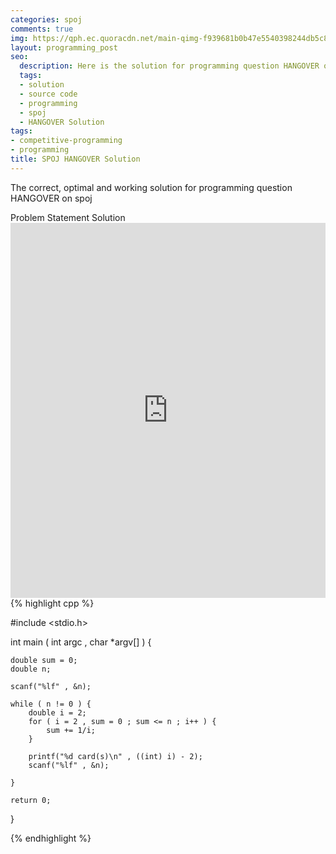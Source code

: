 ```yaml
---
categories: spoj
comments: true
img: https://qph.ec.quoracdn.net/main-qimg-f939681b0b47e5540398244db5c8966f?convert_to_webp=true
layout: programming_post
seo:
  description: Here is the solution for programming question HANGOVER on spoj
  tags:
  - solution
  - source code
  - programming
  - spoj
  - HANGOVER Solution
tags:
- competitive-programming
- programming
title: SPOJ HANGOVER Solution
---
```

The correct, optimal and working solution for programming question HANGOVER on spoj

<div class="ui secondary pointing large menu">
  <a class="grey item" data-tab="problem-statement">
    Problem Statement
  </a>
  <a class="active item grey" data-tab="solution">
    Solution
  </a>
</div>
<div class="ui bottom attached tab" data-tab="problem-statement">
    <iframe src="http://www.spoj.com/problems/HANGOVER/" width="100%" height="600px" style="overflow: scroll; border: none;"></iframe>
</div>
<div class="ui bottom attached active tab" data-tab="solution">
{% highlight cpp %}

#include <stdio.h>

int main ( int argc , char  *argv[] ) {

	double sum = 0;
	double n;

	scanf("%lf" , &n);

	while ( n != 0 ) {
		double i = 2;
		for ( i = 2 , sum = 0 ; sum <= n ; i++ ) {
			sum += 1/i;
		}

		printf("%d card(s)\n" , ((int) i) - 2);
		scanf("%lf" , &n);

	}

	return 0;
}


{% endhighlight %}
</div>
